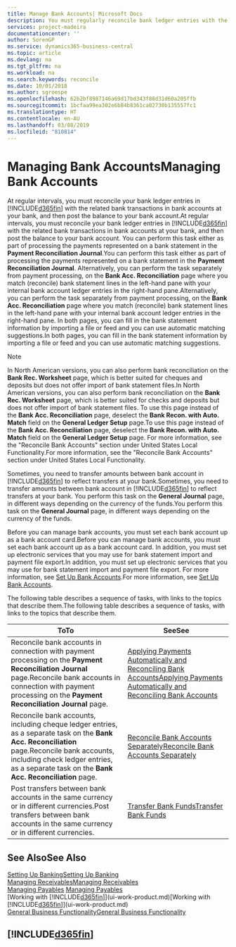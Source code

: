 ```yaml
---
title: Manage Bank Accounts| Microsoft Docs
description: You must regularly reconcile bank ledger entries with the related bank transactions in your bank accounts.
services: project-madeira
documentationcenter: ''
author: SorenGP
ms.service: dynamics365-business-central
ms.topic: article
ms.devlang: na
ms.tgt_pltfrm: na
ms.workload: na
ms.search.keywords: reconcile
ms.date: 10/01/2018
ms.author: sgroespe
ms.openlocfilehash: 62b2bf8987146a69d17bd343f88d31d60a205ffb
ms.sourcegitcommit: 1bcfaa99ea302e6b84b8361ca02730b135557fc1
ms.translationtype: HT
ms.contentlocale: en-AU
ms.lasthandoff: 03/08/2019
ms.locfileid: "810814"
---
```

# <a name="managing-bank-accounts"></a><span data-ttu-id="7f8e6-103">Managing Bank Accounts</span><span class="sxs-lookup"><span data-stu-id="7f8e6-103">Managing Bank Accounts</span></span>
<span data-ttu-id="7f8e6-104">At regular intervals, you must reconcile your bank ledger entries in [!INCLUDE[d365fin](includes/d365fin_md.md)] with the related bank transactions in bank accounts at your bank, and then post the balance to your bank account.</span><span class="sxs-lookup"><span data-stu-id="7f8e6-104">At regular intervals, you must reconcile your bank ledger entries in [!INCLUDE[d365fin](includes/d365fin_md.md)] with the related bank transactions in bank accounts at your bank, and then post the balance to your bank account.</span></span> <span data-ttu-id="7f8e6-105">You can perform this task either as part of processing the payments represented on a bank statement in the **Payment Reconciliation Journal**.</span><span class="sxs-lookup"><span data-stu-id="7f8e6-105">You can perform this task either as part of processing the payments represented on a bank statement in the **Payment Reconciliation Journal**.</span></span> <span data-ttu-id="7f8e6-106">Alternatively, you can perform the task separately from payment processing, on the **Bank Acc. Reconciliation** page where you match (reconcile) bank statement lines in the left-hand pane with your internal bank account ledger entries in the right-hand pane.</span><span class="sxs-lookup"><span data-stu-id="7f8e6-106">Alternatively, you can perform the task separately from payment processing, on the **Bank Acc. Reconciliation** page where you match (reconcile) bank statement lines in the left-hand pane with your internal bank account ledger entries in the right-hand pane.</span></span> <span data-ttu-id="7f8e6-107">In both pages, you can fill in the bank statement information by importing a file or feed and you can use automatic matching suggestions.</span><span class="sxs-lookup"><span data-stu-id="7f8e6-107">In both pages, you can fill in the bank statement information by importing a file or feed and you can use automatic matching suggestions.</span></span>

> [!NOTE]  
> <span data-ttu-id="7f8e6-108">In North American versions, you can also perform bank reconciliation on the **Bank Rec. Worksheet** page, which is better suited for cheques and deposits but does not offer import of bank statement files.</span><span class="sxs-lookup"><span data-stu-id="7f8e6-108">In North American versions, you can also perform bank reconciliation on the **Bank Rec. Worksheet** page, which is better suited for checks and deposits but does not offer import of bank statement files.</span></span> <span data-ttu-id="7f8e6-109">To use this page instead of the **Bank Acc. Reconciliation** page, deselect the **Bank Recon. with Auto. Match** field on the **General Ledger Setup** page.</span><span class="sxs-lookup"><span data-stu-id="7f8e6-109">To use this page instead of the **Bank Acc. Reconciliation** page, deselect the **Bank Recon. with Auto. Match** field on the **General Ledger Setup** page.</span></span> <span data-ttu-id="7f8e6-110">For more information, see the "Reconcile Bank Accounts" section under United States Local Functionality.</span><span class="sxs-lookup"><span data-stu-id="7f8e6-110">For more information, see the "Reconcile Bank Accounts" section under United States Local Functionality.</span></span>

<span data-ttu-id="7f8e6-111">Sometimes, you need to transfer amounts between bank account in [!INCLUDE[d365fin](includes/d365fin_md.md)] to reflect transfers at your bank.</span><span class="sxs-lookup"><span data-stu-id="7f8e6-111">Sometimes, you need to transfer amounts between bank account in [!INCLUDE[d365fin](includes/d365fin_md.md)] to reflect transfers at your bank.</span></span> <span data-ttu-id="7f8e6-112">You perform this task on the **General Journal** page, in different ways depending on the currency of the funds.</span><span class="sxs-lookup"><span data-stu-id="7f8e6-112">You perform this task on the **General Journal** page, in different ways depending on the currency of the funds.</span></span>

<span data-ttu-id="7f8e6-113">Before you can manage bank accounts, you must set each bank account up as a bank account card.</span><span class="sxs-lookup"><span data-stu-id="7f8e6-113">Before you can manage bank accounts, you must set each bank account up as a bank account card.</span></span> <span data-ttu-id="7f8e6-114">In addition, you must set up electronic services that you may use for bank statement import and payment file export.</span><span class="sxs-lookup"><span data-stu-id="7f8e6-114">In addition, you must set up electronic services that you may use for bank statement import and payment file export.</span></span> <span data-ttu-id="7f8e6-115">For more information, see [Set Up Bank Accounts](bank-setup-banking.md).</span><span class="sxs-lookup"><span data-stu-id="7f8e6-115">For more information, see [Set Up Bank Accounts](bank-setup-banking.md).</span></span>

<span data-ttu-id="7f8e6-116">The following table describes a sequence of tasks, with links to the topics that describe them.</span><span class="sxs-lookup"><span data-stu-id="7f8e6-116">The following table describes a sequence of tasks, with links to the topics that describe them.</span></span>

| <span data-ttu-id="7f8e6-117">To</span><span class="sxs-lookup"><span data-stu-id="7f8e6-117">To</span></span> | <span data-ttu-id="7f8e6-118">See</span><span class="sxs-lookup"><span data-stu-id="7f8e6-118">See</span></span> |
| --- | --- |
| <span data-ttu-id="7f8e6-119">Reconcile bank accounts in connection with payment processing on the **Payment Reconciliation Journal** page.</span><span class="sxs-lookup"><span data-stu-id="7f8e6-119">Reconcile bank accounts in connection with payment processing on the **Payment Reconciliation Journal** page.</span></span> |[<span data-ttu-id="7f8e6-120">Applying Payments Automatically and Reconciling Bank Accounts</span><span class="sxs-lookup"><span data-stu-id="7f8e6-120">Applying Payments Automatically and Reconciling Bank Accounts</span></span>](receivables-apply-payments-auto-reconcile-bank-accounts.md) |
| <span data-ttu-id="7f8e6-121">Reconcile bank accounts, including cheque ledger entries, as a separate task on the **Bank Acc. Reconciliation** page.</span><span class="sxs-lookup"><span data-stu-id="7f8e6-121">Reconcile bank accounts, including check ledger entries, as a separate task on the **Bank Acc. Reconciliation** page.</span></span> |[<span data-ttu-id="7f8e6-122">Reconcile Bank Accounts Separately</span><span class="sxs-lookup"><span data-stu-id="7f8e6-122">Reconcile Bank Accounts Separately</span></span>](bank-how-reconcile-bank-accounts-separately.md) |
| <span data-ttu-id="7f8e6-123">Post transfers between bank accounts in the same currency or in different currencies.</span><span class="sxs-lookup"><span data-stu-id="7f8e6-123">Post transfers between bank accounts in the same currency or in different currencies.</span></span> |[<span data-ttu-id="7f8e6-124">Transfer Bank Funds</span><span class="sxs-lookup"><span data-stu-id="7f8e6-124">Transfer Bank Funds</span></span>](bank-how-transfer-bank-funds.md) |

## <a name="see-also"></a><span data-ttu-id="7f8e6-125">See Also</span><span class="sxs-lookup"><span data-stu-id="7f8e6-125">See Also</span></span>
[<span data-ttu-id="7f8e6-126">Setting Up Banking</span><span class="sxs-lookup"><span data-stu-id="7f8e6-126">Setting Up Banking</span></span>](bank-setup-banking.md)  
[<span data-ttu-id="7f8e6-127">Managing Receivables</span><span class="sxs-lookup"><span data-stu-id="7f8e6-127">Managing Receivables</span></span>](receivables-manage-receivables.md)  
<span data-ttu-id="7f8e6-128">[Managing Payables](payables-manage-payables.md)  </span><span class="sxs-lookup"><span data-stu-id="7f8e6-128">[Managing Payables](payables-manage-payables.md)  </span></span>  
<span data-ttu-id="7f8e6-129">[Working with [!INCLUDE[d365fin](includes/d365fin_md.md)]](ui-work-product.md)</span><span class="sxs-lookup"><span data-stu-id="7f8e6-129">[Working with [!INCLUDE[d365fin](includes/d365fin_md.md)]](ui-work-product.md)</span></span>  
[<span data-ttu-id="7f8e6-130">General Business Functionality</span><span class="sxs-lookup"><span data-stu-id="7f8e6-130">General Business Functionality</span></span>](ui-across-business-areas.md)  

## [!INCLUDE[d365fin](includes/free_trial_md.md)]  
 
